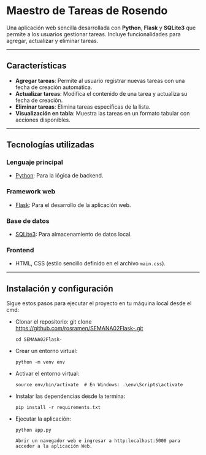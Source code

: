 # Maestro de Tareas de Rosendo

Una aplicación web sencilla desarrollada con **Python**, **Flask** y **SQLite3** que permite a los usuarios gestionar tareas. Incluye funcionalidades para agregar, actualizar y eliminar tareas.

---

## Características

- **Agregar tareas**: Permite al usuario registrar nuevas tareas con una fecha de creación automática.
- **Actualizar tareas**: Modifica el contenido de una tarea y actualiza su fecha de creación.
- **Eliminar tareas**: Elimina tareas específicas de la lista.
- **Visualización en tabla**: Muestra las tareas en un formato tabular con acciones disponibles.

---

## Tecnologías utilizadas

### **Lenguaje principal**
- [Python](https://www.python.org): Para la lógica de backend.

### **Framework web**
- [Flask](https://flask.palletsprojects.com): Para el desarrollo de la aplicación web.

### **Base de datos**
- [SQLite3](https://www.sqlite.org): Para almacenamiento de datos local.

### **Frontend**
- HTML, CSS (estilo sencillo definido en el archivo `main.css`).

---

## Instalación y configuración

Sigue estos pasos para ejecutar el proyecto en tu máquina local desde el cmd:

- Clonar el repositorio:
      git clone https://github.com/rosramen/SEMANA02Flask-.git

      cd SEMANA02Flask-

- Crear un entorno virtual:

      python -m venv env

- Activar el entorno virtual:

      source env/bin/activate  # En Windows: .\env\Scripts\activate

- Instalar las dependencias desde la termina:

      pip install -r requirements.txt

- Ejecutar la aplicación:

      python app.py

      Abrir un navegador web e ingresar a http:localhost:5000 para acceder a la aplicación Web.